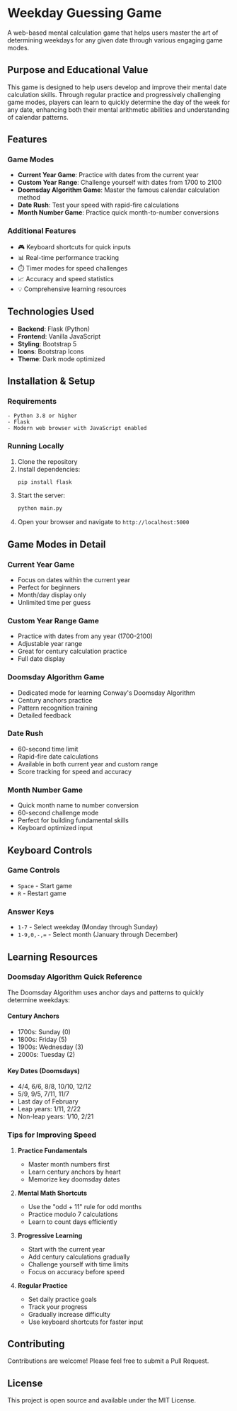 # Weekday Guessing Game

A web-based mental calculation game that helps users master the art of determining weekdays for any given date through various engaging game modes.

## Purpose and Educational Value

This game is designed to help users develop and improve their mental date calculation skills. Through regular practice and progressively challenging game modes, players can learn to quickly determine the day of the week for any date, enhancing both their mental arithmetic abilities and understanding of calendar patterns.

## Features

### Game Modes
- **Current Year Game**: Practice with dates from the current year
- **Custom Year Range**: Challenge yourself with dates from 1700 to 2100
- **Doomsday Algorithm Game**: Master the famous calendar calculation method
- **Date Rush**: Test your speed with rapid-fire calculations
- **Month Number Game**: Practice quick month-to-number conversions

### Additional Features
- 🎮 Keyboard shortcuts for quick inputs
- 📊 Real-time performance tracking
- ⏱️ Timer modes for speed challenges
- 📈 Accuracy and speed statistics
- 💡 Comprehensive learning resources

## Technologies Used

- **Backend**: Flask (Python)
- **Frontend**: Vanilla JavaScript
- **Styling**: Bootstrap 5
- **Icons**: Bootstrap Icons
- **Theme**: Dark mode optimized

## Installation & Setup

### Requirements

```plaintext
- Python 3.8 or higher
- Flask
- Modern web browser with JavaScript enabled
```

### Running Locally

1. Clone the repository
2. Install dependencies:
   ```bash
   pip install flask
   ```
3. Start the server:
   ```bash
   python main.py
   ```
4. Open your browser and navigate to `http://localhost:5000`

## Game Modes in Detail

### Current Year Game
- Focus on dates within the current year
- Perfect for beginners
- Month/day display only
- Unlimited time per guess

### Custom Year Range Game
- Practice with dates from any year (1700-2100)
- Adjustable year range
- Great for century calculation practice
- Full date display

### Doomsday Algorithm Game
- Dedicated mode for learning Conway's Doomsday Algorithm
- Century anchors practice
- Pattern recognition training
- Detailed feedback

### Date Rush
- 60-second time limit
- Rapid-fire date calculations
- Available in both current year and custom range
- Score tracking for speed and accuracy

### Month Number Game
- Quick month name to number conversion
- 60-second challenge mode
- Perfect for building fundamental skills
- Keyboard optimized input

## Keyboard Controls

### Game Controls
- `Space` - Start game
- `R` - Restart game

### Answer Keys
- `1-7` - Select weekday (Monday through Sunday)
- `1-9,0,-,=` - Select month (January through December)

## Learning Resources

### Doomsday Algorithm Quick Reference

The Doomsday Algorithm uses anchor days and patterns to quickly determine weekdays:

#### Century Anchors
- 1700s: Sunday (0)
- 1800s: Friday (5)
- 1900s: Wednesday (3)
- 2000s: Tuesday (2)

#### Key Dates (Doomsdays)
- 4/4, 6/6, 8/8, 10/10, 12/12
- 5/9, 9/5, 7/11, 11/7
- Last day of February
- Leap years: 1/11, 2/22
- Non-leap years: 1/10, 2/21

### Tips for Improving Speed

1. **Practice Fundamentals**
   - Master month numbers first
   - Learn century anchors by heart
   - Memorize key doomsday dates

2. **Mental Math Shortcuts**
   - Use the "odd + 11" rule for odd months
   - Practice modulo 7 calculations
   - Learn to count days efficiently

3. **Progressive Learning**
   - Start with the current year
   - Add century calculations gradually
   - Challenge yourself with time limits
   - Focus on accuracy before speed

4. **Regular Practice**
   - Set daily practice goals
   - Track your progress
   - Gradually increase difficulty
   - Use keyboard shortcuts for faster input

## Contributing

Contributions are welcome! Please feel free to submit a Pull Request.

## License

This project is open source and available under the MIT License.
